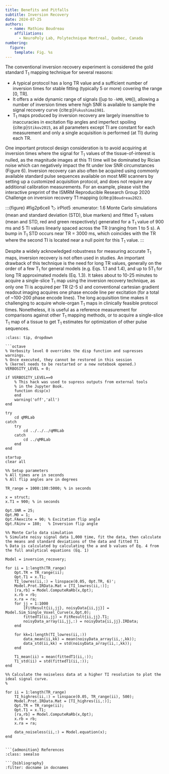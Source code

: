 ```yaml
---
title: Benefits and Pitfalls
subtitle: Inversion Recovery
date: 2024-07-25
authors:
  - name: Mathieu Boudreau
    affiliations:
      - NeuroPoly Lab, Polytechnique Montreal, Quebec, Canada
numbering:
  figure:
    template: Fig. %s
---
```


The conventional inversion recovery experiment is considered the gold standard T<sub>1</sub> mapping technique for several reasons: 
* A typical protocol has a long TR value and a sufficient number of inversion times for stable fitting (typically 5 or more) covering the range [0, TR]. 
* It offers a wide dynamic range of signals ([up to `-kM0`, `kM0`]), allowing a number of inversion times where high SNR is available to sample the signal recovery curve {cite:p}`Fukushima1981`. 
* T<sub>1</sub> maps produced by inversion recovery are largely insensitive to inaccuracies in excitation flip angles and imperfect spoiling {cite:p}`Stikov2015`, as all parameters except TI are constant for each measurement and only a single acquisition is performed (at TI) during each TR. 

One important protocol design consideration is to avoid acquiring at inversion times where the signal for T<sub>1</sub> values of the tissue-of-interest is nulled, as the magnitude images at this TI time will be dominated by Rician noise which can negatively impact the fit under low SNR circumstances (Figure 6). Inversion recovery can also often be acquired using commonly available standard pulse sequences available on most MRI scanners by setting up a customized acquisition protocol, and does not require any additional calibration measurements. For an example, please visit the interactive preprint of the ISMRM Reproducible Research Group 2020 Challenge on inversion recovery T1 mapping {cite:p}`Boudreau2023`. 


:::{figure} #fig2p6cell
:label: irPlot5
:enumerator: 1.6
Monte Carlo simulations (mean and standard deviation (STD), blue markers) and fitted T<sub>1</sub> values (mean and STD, red and green respectively) generated for a T<sub>1</sub> value of 900 ms and 5 TI values linearly spaced across the TR (ranging from 1 to 5 s). A bump in T<sub>1</sub> STD occurs near TR = 3000 ms, which coincides with the TR where the second TI is located near a null point for this T<sub>1</sub> value.
:::


Despite a widely acknowledged robustness for measuring accurate T<sub>1</sub> maps, inversion recovery is not often used in studies. An important drawback of this technique is the need for long TR values, generally on the order of a few T<sub>1</sub> for general models (e.g. Eqs. 1.1 and 1.4), and up to 5T<sub>1</sub> for long TR approximated models (Eq. 1.3). It takes about to 10-25 minutes to acquire a single-slice T<sub>1</sub> map using the inversion recovery technique, as only one TI is acquired per TR  (2-5 s) and conventional cartesian gradient readout imaging acquires one phase encode line per excitation (for a total of ~100-200 phase encode lines). The long acquisition time makes it challenging to acquire whole-organ T<sub>1</sub> maps in clinically feasible protocol times. Nonetheless, it is useful as a reference measurement for comparisons against other T<sub>1</sub> mapping methods, or to acquire a single-slice T<sub>1</sub> map of a tissue to get T<sub>1</sub> estimates for optimization of other pulse sequences.


```{admonition} Click here to view the qMRLab (MATLAB/Octave) code that generated [](#irPlot5).
:class: tip, dropdown

```octave
% Verbosity level 0 overrides the disp function and supresses warnings.
% Once executed, they cannot be restored in this session
% (kernel needs to be restarted or a new notebook opened.)
VERBOSITY_LEVEL = 0;

if VERBOSITY_LEVEL==0
    % This hack was used to supress outputs from external tools
    % in the Jupyter Book.
    function disp(x)
    end
    warning('off','all')
end

try
    cd qMRLab
catch
    try
        cd ../../../qMRLab
    catch
        cd ../qMRLab
    end
end

startup
clear all

%% Setup parameters
% All times are in seconds
% All flip angles are in degrees

TR_range = 1000:100:5000; % in seconds

x = struct;
x.T1 = 900; % in seconds

Opt.SNR = 25;
Opt.M0 = 1;
Opt.FAexcite = 90; % Excitation flip angle
Opt.FAinv = 180;   % Inversion flip angle

%% Monte Carlo data simulation
% Simulate noisy signal data 1,000 time, fit the data, then calculate the means and standard deviations of the data and fitted T1
% Data is calculated by calculating the a and b values of Eq. 4 from the full analytical equations (Eq. 1)

Model = inversion_recovery; 

for ii = 1:length(TR_range)
    Opt.TR = TR_range(ii);
    Opt.T1 = x.T1;
    TI_lowres(ii,:) = linspace(0.05, Opt.TR, 6)';
    Model.Prot.IRData.Mat = [TI_lowres(ii,:)];
    [ra,rb] = Model.ComputeRaRb(x,Opt);
    x.rb = rb;
    x.ra = ra;
    for jj = 1:1000
        [FitResult{ii,jj}, noisyData{ii,jj}] = Model.Sim_Single_Voxel_Curve(x,Opt,0); 
        fittedT1(ii,jj) = FitResult{ii,jj}.T1;
        noisyData_array(ii,jj,:) = noisyData{ii,jj}.IRData;
    end
        
    for kk=1:length(TI_lowres(ii,:))
        data_mean(ii,kk) = mean(noisyData_array(ii,:,kk));
        data_std(ii,kk) = std(noisyData_array(ii,:,kk));
    end
    
    T1_mean(ii) = mean(fittedT1(ii,:));
    T1_std(ii) = std(fittedT1(ii,:));
end

%% Calculate the noiseless data at a higher TI resolution to plot the ideal signal curve.
%

for ii = 1:length(TR_range)
    TI_highres(ii,:) = linspace(0.05, TR_range(ii), 500);
    Model.Prot.IRData.Mat = [TI_highres(ii,:)];
    Opt.TR = TR_range(ii);
    Opt.T1 = x.T1;
    [ra,rb] = Model.ComputeRaRb(x,Opt);
    x.rb = rb;
    x.ra = ra;

    data_noiseless(ii,:) = Model.equation(x);
end
```

```

```{admonition} References
:class: seealso

```{bibliography}
:filter: docname in docnames
```

```


